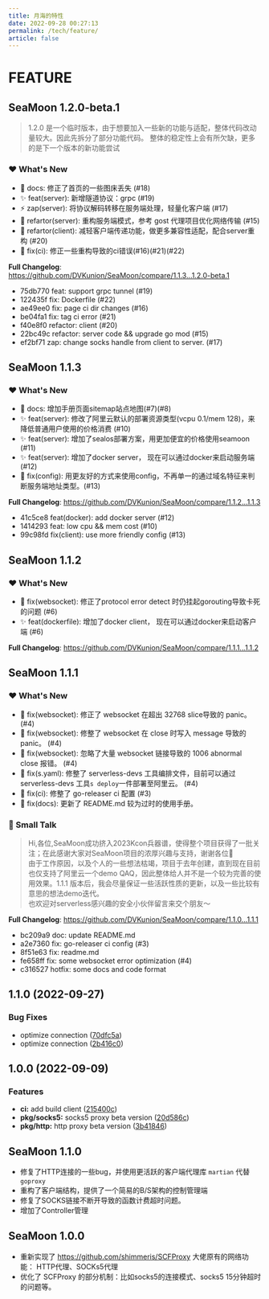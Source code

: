 ```yaml
---
title: 月海的特性
date: 2022-09-28 00:27:13
permalink: /tech/feature/
article: false
---
```


# FEATURE

## SeaMoon 1.2.0-beta.1

>  1.2.0 是一个临时版本，由于想要加入一些新的功能与适配，整体代码改动量较大。因此先拆分了部分功能代码。
>  整体的稳定性上会有所欠缺，更多的是下一个版本的新功能尝试

### ❤️ What's New
* 📝 docs: 修正了首页的一些图床丢失 (#18)
* ✨ feat(server): 新增隧道协议：grpc (#19)
* ⚡️ zap(server):  将协议解码转移在服务端处理，轻量化客户端 (#17)
* 🎨 refartor(server): 重构服务端模式，参考 gost 代理项目优化网络传输 (#15)
* 🎨 refartor(client): 减轻客户端传递功能，做更多兼容性适配，配合server重构 (#20)
* 🔧 fix(ci): 修正一些重构导致的ci错误(#16)(#21)(#22)

**Full Changelog**: https://github.com/DVKunion/SeaMoon/compare/1.1.3...1.2.0-beta.1

* 75db770 feat: support grpc tunnel (#19)
* 122435f fix: Dockerfile (#22)
* ae49ee0 fix: page ci dir changes (#16)
* be04fa1 fix: tag ci error (#21)
* f40e8f0 refactor: client (#20)
* 22bc49c refactor: server code && upgrade go mod (#15)
* ef2bf71 zap: change socks handle from client to server. (#17)

## SeaMoon 1.1.3

### ❤️ What's New

* 📝 docs: 增加手册页面sitemap站点地图(#7)(#8)
* ✨ feat(server): 修改了阿里云默认的部署资源类型(vcpu 0.1/mem 128)，来降低普通用户使用的价格消费 (#10)
* ✨ feat(server): 增加了sealos部署方案，用更加便宜的价格使用seamoon (#11)
* ✨ feat(server): 增加了docker server， 现在可以通过docker来启动服务端  (#12)
* 🔧 fix(config): 用更友好的方式来使用config，不再单一的通过域名特征来判断服务端地址类型。(#13)

**Full Changelog**: https://github.com/DVKunion/SeaMoon/compare/1.1.2...1.1.3

* 41c5ce8 feat(docker): add docker server (#12)
* 1414293 feat: low cpu && mem cost (#10)
* 99c98fd fix(client): use more friendly config (#13)

## SeaMoon 1.1.2

### ❤️ What's New

* 🔧 fix(websocket): 修正了protocol error detect 时仍挂起gorouting导致卡死的问题 (#6)
* ✨ feat(dockerfile): 增加了docker client， 现在可以通过docker来启动客户端  (#6)

**Full Changelog**: https://github.com/DVKunion/SeaMoon/compare/1.1.1...1.1.2

## SeaMoon 1.1.1

### ❤️ What's New

* 🔧 fix(websocket): 修正了 websocket 在超出 32768 slice导致的 panic。 (#4)
* 🔧 fix(websocket): 修整了 websocket 在 close 时写入 message 导致的 panic。 (#4)
* 🔧 fix(websocket): 忽略了大量 websocket 链接导致的 1006 abnormal close 报错。 (#4)
* 🔧 fix(s.yaml): 修整了 serverless-devs 工具编排文件，目前可以通过 serverless-devs 工具`s deploy`一件部署至阿里云。 (#4)
* 🔧 fix(ci): 修整了 go-releaser ci 配置 (#3)
* 🔧 fix(docs): 更新了 README.md 较为过时的使用手册。

### 🌈 Small Talk

> Hi,各位,SeaMoon成功挤入2023Kcon兵器谱，使得整个项目获得了一批关注；在此感谢大家对SeaMoon项目的浓厚兴趣与支持，谢谢各位🙏    
> 由于工作原因，以及个人的一些想法枯竭，项目于去年创建，直到现在目前也仅支持了阿里云一个demo QAQ，因此整体给人并不是一个较为完善的使用效果。1.1.1 版本后，我会尽量保证一些活跃性质的更新，以及一些比较有意思的想法demo迭代。  
> 也欢迎对serverless感兴趣的安全小伙伴留言来交个朋友～

**Full Changelog**: https://github.com/DVKunion/SeaMoon/compare/1.1.0...1.1.1

* bc209a9 doc: update README.md
* a2e7360 fix: go-releaser ci config (#3)
* 8f51e63 fix: readme.md
* fe658ff fix: some websocket error optimization (#4)
* c316527 hotfix: some docs and code format

## 1.1.0 (2022-09-27)

### Bug Fixes

* optimize connection ([70dfc5a](https://github.com/DVKunion/SeaMoon/commit/70dfc5ad4d25fd5b529097183c873d87ec37f126))
* optimize connection ([2b416c0](https://github.com/DVKunion/SeaMoon/commit/2b416c0b106ad0a6a21aa3da838cf311061e9ef8))

## 1.0.0 (2022-09-09)

### Features

* **ci:** add build
  client ([215400c](https://github.com/DVKunion/SeaMoon/commit/215400cb7a3ae6c3f5f12df6828c8735156b810b))
* **pkg/socks5:** socks5 proxy beta
  version ([20d586c](https://github.com/DVKunion/SeaMoon/commit/20d586ce1ac36f143c1e340aa3bf9132e35af230))
* **pkg/http:** http proxy beta
  version ([3b41846](https://github.com/DVKunion/SeaMoon/commit/3b41846f75fe6d9510a9d040d76f97b35ce8c494))


## SeaMoon 1.1.0

+ 修复了HTTP连接的一些bug，并使用更活跃的客户端代理库 `martian` 代替 `goproxy`
+ 重构了客户端结构，提供了一个简易的B/S架构的控制管理端
+ 修复了SOCKS链接不断开导致的函数计费超时问题。
+ 增加了Controller管理

## SeaMoon 1.0.0

+ 重新实现了 https://github.com/shimmeris/SCFProxy 大佬原有的网络功能： HTTP代理、SOCKs5代理
+ 优化了 SCFProxy 的部分机制：比如socks5的连接模式、socks5 15分钟超时的问题等。